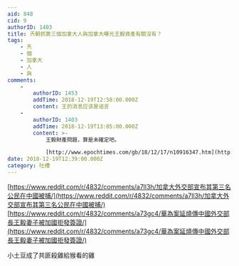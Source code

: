 ```yaml
---
aid: 848
cid: 9
authorID: 1403
title: 兲朝抓第三個加拿大人與加拿大曝光王毅資產有關沒有？
tags:
    - 兲
    - 個
    - 加拿大
    - 人
    - 與
comments:
    -
        authorID: 1453
        addTime: 2018-12-19T12:58:00.000Z
        content: 王的消息应该是谣言
    -
        authorID: 1403
        addTime: 2018-12-19T13:05:00.000Z
        content: >-
            王毅財產問題，算是未確定吧。  

            [http://www.epochtimes.com/gb/18/12/17/n10916347.htm](http://www.epochtimes.com/gb/18/12/17/n10916347.htm)
date: 2018-12-19T12:39:00.000Z
category: 吐槽
---
```


[https://www.reddit.com/r/4832/comments/a7ll3h/加拿大外交部宣布其第三名公民在中國被捕/](https://www.reddit.com/r/4832/comments/a7ll3h/加拿大外交部宣布其第三名公民在中國被捕/)  
[https://www.reddit.com/r/4832/comments/a73gc4/華為案延燒傳中國外交部長王毅妻子被加國拒發簽證/](https://www.reddit.com/r/4832/comments/a73gc4/華為案延燒傳中國外交部長王毅妻子被加國拒發簽證/)

小土豆成了共匪殺雞給猴看的雞

